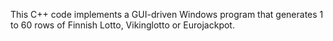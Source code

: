 This C++ code implements a GUI-driven Windows program that generates 1 to 60 rows of Finnish Lotto, Vikinglotto or Eurojackpot.
